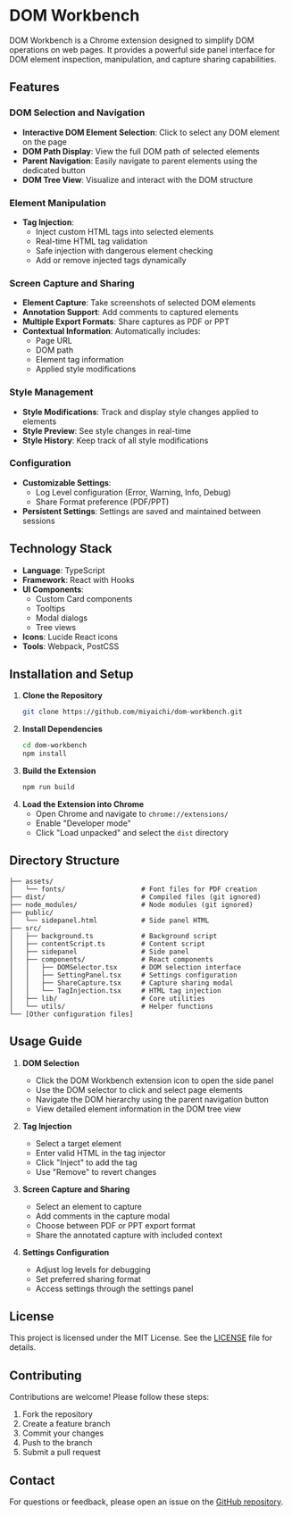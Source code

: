 # DOM Workbench

DOM Workbench is a Chrome extension designed to simplify DOM operations on web pages. It provides a powerful side panel interface for DOM element inspection, manipulation, and capture sharing capabilities.

## Features

### DOM Selection and Navigation
- **Interactive DOM Element Selection**: Click to select any DOM element on the page
- **DOM Path Display**: View the full DOM path of selected elements
- **Parent Navigation**: Easily navigate to parent elements using the dedicated button
- **DOM Tree View**: Visualize and interact with the DOM structure

### Element Manipulation
- **Tag Injection**:
  - Inject custom HTML tags into selected elements
  - Real-time HTML tag validation
  - Safe injection with dangerous element checking
  - Add or remove injected tags dynamically

### Screen Capture and Sharing
- **Element Capture**: Take screenshots of selected DOM elements
- **Annotation Support**: Add comments to captured elements
- **Multiple Export Formats**: Share captures as PDF or PPT
- **Contextual Information**: Automatically includes:
  - Page URL
  - DOM path
  - Element tag information
  - Applied style modifications

### Style Management
- **Style Modifications**: Track and display style changes applied to elements
- **Style Preview**: See style changes in real-time
- **Style History**: Keep track of all style modifications

### Configuration
- **Customizable Settings**:
  - Log Level configuration (Error, Warning, Info, Debug)
  - Share Format preference (PDF/PPT)
- **Persistent Settings**: Settings are saved and maintained between sessions

## Technology Stack

- **Language**: TypeScript
- **Framework**: React with Hooks
- **UI Components**: 
  - Custom Card components
  - Tooltips
  - Modal dialogs
  - Tree views
- **Icons**: Lucide React icons
- **Tools**: Webpack, PostCSS

## Installation and Setup

1. **Clone the Repository**
   ```bash
   git clone https://github.com/miyaichi/dom-workbench.git
   ```
2. **Install Dependencies**
   ```bash
   cd dom-workbench
   npm install
   ```
3. **Build the Extension**
   ```bash
   npm run build
   ```
4. **Load the Extension into Chrome**
   - Open Chrome and navigate to `chrome://extensions/`
   - Enable "Developer mode"
   - Click "Load unpacked" and select the `dist` directory

## Directory Structure

```plaintext
├── assets/
│   └── fonts/                   # Font files for PDF creation
├── dist/                        # Compiled files (git ignored)
├── node_modules/                # Node modules (git ignored)
├── public/
│   └── sidepanel.html           # Side panel HTML
├── src/
│   ├── background.ts            # Background script
│   ├── contentScript.ts         # Content script
│   ├── sidepanel                # Side panel
│   ├── components/              # React components
│   │   ├── DOMSelector.tsx      # DOM selection interface
│   │   ├── SettingPanel.tsx     # Settings configuration
│   │   ├── ShareCapture.tsx     # Capture sharing modal
│   │   └── TagInjection.tsx     # HTML tag injection
│   ├── lib/                     # Core utilities
│   └── utils/                   # Helper functions
└── [Other configuration files]
```

## Usage Guide

1. **DOM Selection**
   - Click the DOM Workbench extension icon to open the side panel
   - Use the DOM selector to click and select page elements
   - Navigate the DOM hierarchy using the parent navigation button
   - View detailed element information in the DOM tree view

2. **Tag Injection**
   - Select a target element
   - Enter valid HTML in the tag injector
   - Click "Inject" to add the tag
   - Use "Remove" to revert changes

3. **Screen Capture and Sharing**
   - Select an element to capture
   - Add comments in the capture modal
   - Choose between PDF or PPT export format
   - Share the annotated capture with included context

4. **Settings Configuration**
   - Adjust log levels for debugging
   - Set preferred sharing format
   - Access settings through the settings panel

## License

This project is licensed under the MIT License. See the [LICENSE](LICENSE) file for details.

## Contributing

Contributions are welcome! Please follow these steps:
1. Fork the repository
2. Create a feature branch
3. Commit your changes
4. Push to the branch
5. Submit a pull request

## Contact

For questions or feedback, please open an issue on the [GitHub repository](https://github.com/miyaichi/dom-workbench/issues).